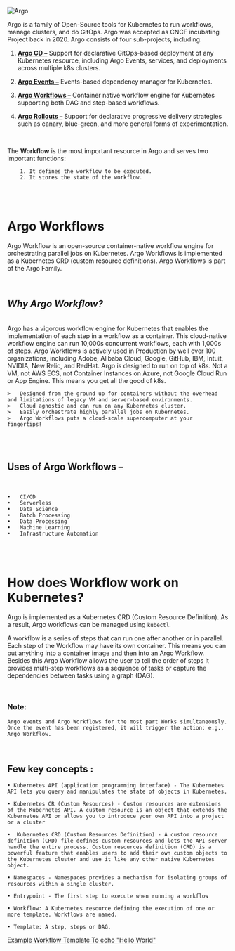 ![Argo](https://argoproj.github.io/argo-workflows/assets/argo.png)

Argo is a family of Open-Source tools for Kubernetes to run workflows, manage clusters, and do GitOps. Argo was accepted as CNCF incubating Project back in 2020.
Argo consists of four sub-projects, including:

1. <b>[Argo CD –](https://argo-cd.readthedocs.io/en/stable/)</b>
    Support for declarative GitOps-based deployment of any Kubernetes resource, including Argo Events, services, and deployments across multiple k8s clusters.

2.  <b>[Argo Events –](https://argoproj.github.io/argo-events/)</b>
    Events-based dependency manager for Kubernetes.

3.	<b>[Argo Workflows –](https://argoproj.github.io/argo-workflows/)</b>
    Container native workflow engine for Kubernetes supporting both DAG and step-based workflows.

4.	<b>[Argo Rollouts –](https://argoproj.github.io/argo-rollouts/) </b>
    Support for declarative progressive delivery strategies such as canary, blue-green, and more general forms of experimentation.

<br>

The __Workflow__ is the most important resource in Argo and serves two important functions:

        1. It defines the workflow to be executed.
        2. It stores the state of the workflow.

<br>
<br>

# __Argo Workflows__
Argo Workflow is an open-source container-native workflow engine for orchestrating parallel jobs on Kubernetes. Argo Workflows is implemented as a Kubernetes CRD (custom resource definitions). Argo Workflows is part of the Argo Family.

<br>

## _Why Argo Workflow?_

<br>
Argo has a vigorous workflow engine for Kubernetes that enables the implementation of each step in a workflow as a container.
This cloud-native workflow engine can run 10,000s concurrent workflows, each with 1,000s of steps.
Argo Workflows is actively used in Production by well over 100 organizations, including Adobe, Alibaba Cloud, Google, GitHub, IBM, Intuit, NVIDIA, New Relic, and RedHat.
Argo is designed to run on top of k8s. Not a VM, not AWS ECS, not Container Instances on Azure, not Google Cloud Run or App Engine. This means you get all the good of k8s.

<br>

    >	Designed from the ground up for containers without the overhead and limitations of legacy VM and server-based environments.
    >	Cloud agnostic and can run on any Kubernetes cluster.
    >	Easily orchestrate highly parallel jobs on Kubernetes.
    >	Argo Workflows puts a cloud-scale supercomputer at your fingertips!

<br>
<br>


## <b> Uses of Argo Workflows – </b>

<br>

    •	CI/CD
    •	Serverless
    •	Data Science
    •	Batch Processing
    •	Data Processing
    •	Machine Learning
    •	Infrastructure Automation


<br>
<br>


# <b> How does Workflow work on Kubernetes? </b>

Argo is implemented as a Kubernetes CRD (Custom Resource Definition). As a result, Argo workflows can be managed using ``` kubectl ```. 
<br>

A workflow is a series of steps that can run one after another or in parallel. Each step of the Workflow may have its own container. This means you can put anything into a container image and then into an Argo Workflow. Besides this Argo Workflow allows the user to tell the order of steps it provides multi-step workflows as a sequence of tasks or capture the dependencies between tasks using a graph (DAG).

<br>

### <b>Note:</b> 
    Argo events and Argo Workflows for the most part Works simultaneously. Once the event has been registered, it will trigger the action: e.g., Argo Workflow.

<br>

## Few key concepts :
    • Kubernetes API (application programming interface) - The Kubernetes API lets you query and manipulates the state of objects in Kubernetes.

    • Kubernetes CR (Custom Resources) - Custom resources are extensions of the Kubernetes API. A custom resource is an object that extends the Kubernetes API or allows you to introduce your own API into a project or a cluster

    •  Kubernetes CRD (Custom Resources Definition) - A custom resource definition (CRD) file defines custom resources and lets the API server handle the entire process. Custom resources definition (CRD) is a powerful feature that enables users to add their own custom objects to the Kubernetes cluster and use it like any other native Kubernetes object.

    • Namespaces - Namespaces provides a mechanism for isolating groups of resources within a single cluster.

    • Entrypoint - The first step to execute when running a workflow

    • Workflow: A Kubernetes resource defining the execution of one or more template. Workflows are named.

    • Template: A step, steps or DAG.




[Example Workflow Template To echo "Hello World"](https://github.com/argoproj/argo-workflows/blob/master/examples/README.md)
